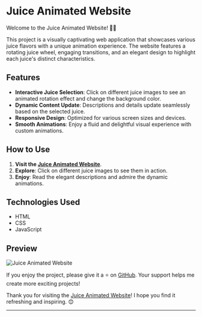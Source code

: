 # Juice Animated Website

Welcome to the Juice Animated Website! 🍹✨

This project is a visually captivating web application that showcases various juice flavors with a unique animation experience. The website features a rotating juice wheel, engaging transitions, and an elegant design to highlight each juice's distinct characteristics.

## Features

- **Interactive Juice Selection**: Click on different juice images to see an animated rotation effect and change the background color.
- **Dynamic Content Update**: Descriptions and details update seamlessly based on the selected juice.
- **Responsive Design**: Optimized for various screen sizes and devices.
- **Smooth Animations**: Enjoy a fluid and delightful visual experience with custom animations.

## How to Use

1. **Visit the [Juice Animated Website](https://aditikute24.github.io/Juice-Animated-Website/)**.
2. **Explore**: Click on different juice images to see them in action.
3. **Enjoy**: Read the elegant descriptions and admire the dynamic animations.

## Technologies Used

- HTML
- CSS
- JavaScript

## Preview

![Juice Animated Website](./images/preview.png)


If you enjoy the project, please give it a ⭐ on [GitHub](https://github.com/aditikute24/Juice-Animated-Website). Your support helps me create more exciting projects!


Thank you for visiting the [Juice Animated Website](https://aditikute24.github.io/Juice-Animated-Website/)! I hope you find it refreshing and inspiring. 😊

---
